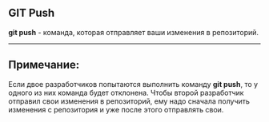 ## GIT Push 
**git push** - команда, которая отправляет ваши изменения в репозиторий.

---
## Примечание:
Если двое разработчиков попытаются выполнить команду **git push**, то у одного из них команда будет отклонена. Чтобы второй разработчик отправил свои изменения в репозиторий, ему надо сначала получить изменения с репозитория и уже после этого отправлять свои.